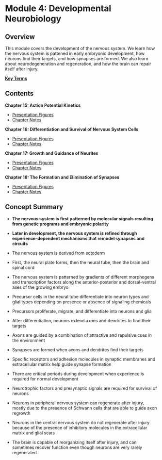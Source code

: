 # Module 4: Developmental Neurobiology

## Overview

This module covers the development of the nervous system. We learn how the nervous system is pattened in early embryonic development, how neurons find their targets, and how synapses are formed. We also learn about neurodegeneration and regeneration, and how the brain can repair itself after injury.

[**Key Terms**](2_key_terms.csv)

## Contents

**Chapter 15: Action Potential Kinetics** 

- [Presentation Figures](./Chapter_5/Chapter_5_presentation.md) 
- [Chapter Notes](./Chapter_5/5_chapter_notes.md) 

**Chapter 16: Differentiation and Survival of Nervous System Cells**

- [Presentation Figures](./Chapter_6/Chapter_6_presentation.md) 
- [Chapter Notes](./Chapter_6/6_chapter_notes.md) 

**Chapter 17: Growth and Guidance of Neurites** 

- [Presentation Figures](./Chapter_7/Chapter_7_presentation.md) 
- [Chapter Notes](./Chapter_7/7_chapter_notes.md) 

**Chapter 18: The Formation and Elimination of Synapses** 

- [Presentation Figures](./Chapter_8/Chapter_8_presentation.md) 
- [Chapter Notes](./Chapter_8/8_chapter_notes.md) 

## Concept Summary

- **The nervous system is first patterned by molecular signals resulting from genetic programs and embryonic polarity**

- **Later in development, the nervous system is refined through experience-dependent mechanisms that remodel synapses and circuits**

- The nervous system is derived from ectoderm

- First, the neural plate forms, then the neural tube, then the brain and spinal cord

- The nervous system is patterned by gradients of different morphogens and transcription factors along the anterior-posterior and dorsal-ventral axes of the growing embryo

- Precursor cells in the neural tube differentiate into neuron types and glial types depending on presence or absence of signaling chemicals

- Precursors proliferate, migrate, and differentiate into neurons and glia

- After differentiation, neurons extend axons and dendrites to find their targets

- Axons are guided by a combination of attractive and repulsive cues in the environment

- Synapses are formed when axons and dendrites find their targets

- Specific receptors and adhesion molecules in synaptic membranes and extracellular matrix help guide synapse formation

- There are critical periods during development when experience is required for normal development

- Neurotrophic factors and presynaptic signals are required for survival of neurons

- Neurons in peripheral nervous system can regenerate after injury, mostly due to the presence of Schwann cells that are able to guide axon regrowth

- Neurons in the central nervous system do not regenerate after injury because of the presence of inhibitory molecules in the extracellular matrix and glial scars

- The brain is capable of reorganizing itself after injury, and can sometimes recover function even though neurons are very rarely regenerated

